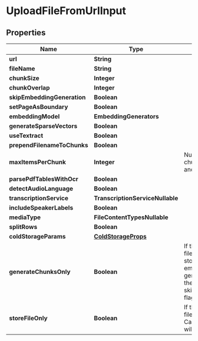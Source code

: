 

# UploadFileFromUrlInput


## Properties

| Name | Type | Description | Notes |
|------------ | ------------- | ------------- | -------------|
|**url** | **String** |  |  |
|**fileName** | **String** |  |  [optional] |
|**chunkSize** | **Integer** |  |  [optional] |
|**chunkOverlap** | **Integer** |  |  [optional] |
|**skipEmbeddingGeneration** | **Boolean** |  |  [optional] |
|**setPageAsBoundary** | **Boolean** |  |  [optional] |
|**embeddingModel** | **EmbeddingGenerators** |  |  [optional] |
|**generateSparseVectors** | **Boolean** |  |  [optional] |
|**useTextract** | **Boolean** |  |  [optional] |
|**prependFilenameToChunks** | **Boolean** |  |  [optional] |
|**maxItemsPerChunk** | **Integer** | Number of objects per chunk. For csv, tsv, xlsx, and json files only. |  [optional] |
|**parsePdfTablesWithOcr** | **Boolean** |  |  [optional] |
|**detectAudioLanguage** | **Boolean** |  |  [optional] |
|**transcriptionService** | **TranscriptionServiceNullable** |  |  [optional] |
|**includeSpeakerLabels** | **Boolean** |  |  [optional] |
|**mediaType** | **FileContentTypesNullable** |  |  [optional] |
|**splitRows** | **Boolean** |  |  [optional] |
|**coldStorageParams** | [**ColdStorageProps**](ColdStorageProps.md) |  |  [optional] |
|**generateChunksOnly** | **Boolean** | If this flag is enabled, the file will be chunked and stored with Carbon,         but no embeddings will be generated. This overrides the skip_embedding_generation flag. |  [optional] |
|**storeFileOnly** | **Boolean** | If this flag is enabled, the file will be stored with Carbon, but no processing will be done. |  [optional] |



